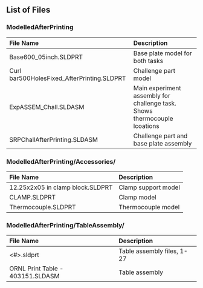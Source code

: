 ## List of Files

### ModelledAfterPrinting

|File Name| Description|
|:---|:---|
|Base600_05inch.SLDPRT| Base plate model for both tasks|
|Curl bar500HolesFixed_AfterPrinting.SLDPRT| Challenge part model|
|ExpASSEM_Chall.SLDASM| Main experiment assembly for challenge task. Shows thermocouple lcoations|
|SRPChallAfterPrinting.SLDASM|Challenge part and base plate assembly|


### ModelledAfterPrinting/Accessories/
|File Name| Description|
|:---|:---|
|12.25x2x05 in clamp block.SLDPRT|Clamp support model|
|CLAMP.SLDPRT|Clamp model|
|Thermocouple.SLDPRT|Thermocouple model|


### ModelledAfterPrinting/TableAssembly/
|File Name| Description|
|:---|:---|
|<#>.sldprt|Table assembly files, 1-27|
|ORNL Print Table - 403151.SLDASM|Table assembly|



```python

```

